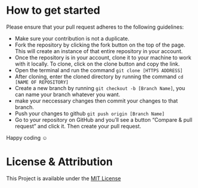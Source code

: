 # How to get started

Please ensure that your pull request adheres to the following guidelines:

- Make sure your contribution is not a duplicate.
- Fork the repository by clicking the fork button on the top of the page. This will create an instance of that entire repository in your account.
- Once the repository is in your account, clone it to your machine to work with it locally.
  To clone, click on the clone button and copy the link.
- Open the terminal and run the command ` git clone [HTTPS ADDRESS] `
- After cloning, enter the cloned directory by running the command `cd [NAME OF REPOSITORY]`
- Create a new branch by running `git checkout -b [Branch Name]`, you can name your branch whatever you want.
- make your neccessary changes then commit your changes to that branch.
- Push your changes to github `git push origin [Branch Name]`
- Go to your repository on GitHub and you’ll see a button “Compare & pull request” and click it. Then create your pull request.

Happy coding :relaxed:

# License & Attribution

This Project is available under the [MIT License](https://github.com/sqwyer/projects/blob/main/LICENSE)
